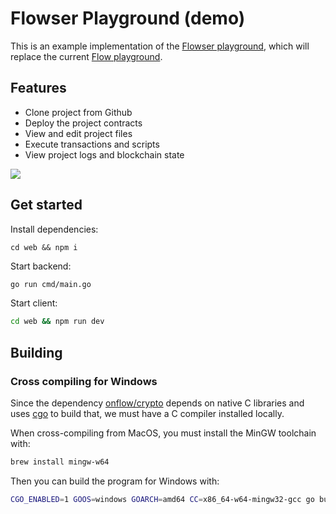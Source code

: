 # Flowser Playground (demo)

This is an example implementation of the [Flowser playground](https://github.com/onflow/developer-grants/issues/260), which will replace the current [Flow playground](https://play.flow.com/).

## Features

- Clone project from Github
- Deploy the project contracts
- View and edit project files
- Execute transactions and scripts
- View project logs and blockchain state

<img src="https://github.com/bartolomej/fri-flowser-playground/assets/36109955/a028462e-bf11-4e29-bdbf-a282806d6669" />


## Get started

Install dependencies:
```
cd web && npm i
```

Start backend:

```bash
go run cmd/main.go
```

Start client:

```bash
cd web && npm run dev
```

## Building

### Cross compiling for Windows

Since the dependency [onflow/crypto](https://github.com/onflow/crypto/tree/e9ca850f06dfd0e3f56fe0e3233c1ebb32b2e4d0) depends on native C libraries and uses [cgo](https://go.dev/wiki/cgo) to build that, we must have a C compiler installed locally.

When cross-compiling from MacOS, you must install the MinGW toolchain with:

```bash
brew install mingw-w64
```

Then you can build the program for Windows with:

```bash
CGO_ENABLED=1 GOOS=windows GOARCH=amd64 CC=x86_64-w64-mingw32-gcc go build cmd/main.go
```
